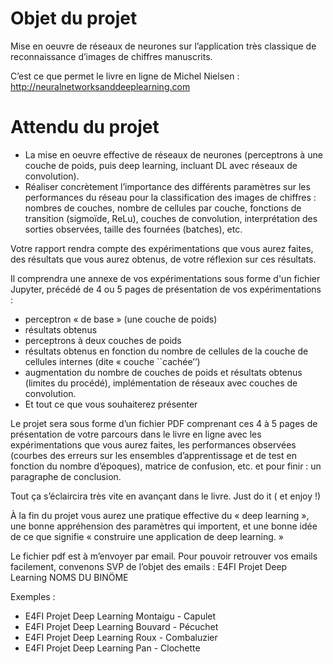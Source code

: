 # Objet du projet 
Mise en oeuvre de réseaux de neurones sur l’application très classique de reconnaissance d’images de chiffres manuscrits.

C’est ce que permet le livre en ligne de Michel Nielsen :  http://neuralnetworksanddeeplearning.com

# Attendu du projet 
- La mise en oeuvre effective de réseaux de neurones (perceptrons à une couche de poids, puis deep learning, incluant DL avec réseaux de convolution). 
- Réaliser concrètement l’importance des différents paramètres sur les performances du réseau pour la classification des images de chiffres : nombres 
de couches, nombre de cellules par couche, fonctions de transition (sigmoïde, ReLu), couches de convolution, interprétation des sorties observées, 
taille des fournées (batches), etc.

Votre rapport rendra compte des expérimentations que vous aurez faites, des résultats que vous aurez obtenus, de votre réflexion sur ces résultats.

Il comprendra une annexe  de vos expérimentations sous forme d'un fichier Jupyter, précédé de 4 ou 5 pages de présentation de vos expérimentations :
- perceptron « de base » (une couche de poids) 
- résultats obtenus 
- perceptrons à deux couches de poids
- résultats obtenus en fonction du nombre de cellules de la couche de cellules internes (dite « couche ``cachée’’)
-  augmentation du nombre de couches de poids et résultats obtenus (limites du procédé), implémentation de réseaux avec couches de convolution. 
-  Et tout ce que vous souhaiterez présenter

Le projet sera sous forme d’un fichier PDF comprenant ces 4 à 5 pages de présentation de votre parcours dans le livre en ligne avec les expérimentations que vous aurez faites, les performances observées (courbes des erreurs sur les ensembles d’apprentissage et de test en fonction du nombre d’époques), matrice de confusion, etc. et pour finir : un paragraphe de conclusion.

Tout ça s’éclaircira très vite en avançant dans le livre. Just do it ( et enjoy !) 

À la fin du projet vous aurez une pratique effective du « deep learning », une bonne appréhension des paramètres qui importent, et une bonne
idée de ce que signifie « construire une application de deep learning. » 

Le fichier pdf est à m’envoyer par email. 
Pour pouvoir retrouver vos emails facilement, convenons SVP de l’objet des emails :  E4FI Projet Deep Learning  NOMS DU BINÖME

Exemples : 
- E4FI Projet Deep Learning Montaigu - Capulet
- E4FI Projet Deep Learning Bouvard - Pécuchet
- E4FI Projet Deep Learning Roux - Combaluzier
- E4FI Projet Deep Learning Pan - Clochette 